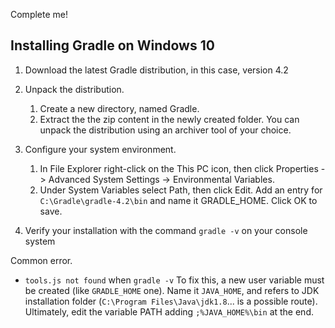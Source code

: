 Complete me!



## Installing Gradle on Windows 10 ##
 1. Download the latest Gradle distribution, in this case, version 4.2
 2. Unpack the distribution.
	1. Create a new directory, named Gradle.
	2. Extract the the zip content in the newly created folder. You can unpack the distribution using an archiver tool of your choice.
3. Configure your system environment.
	1. In File Explorer right-click on the This PC icon, then click Properties -> Advanced System Settings -> Environmental Variables.
	2. Under System Variables select Path, then click Edit. Add an entry for `C:\Gradle\gradle-4.2\bin` and name it GRADLE_HOME. Click OK to save.

4. Verify your installation with the command `gradle -v` on your console system

Common error. 
* `tools.js not found` when `gradle -v`
	To fix this, a new user variable must be created (like `GRADLE_HOME` one).
	Name it `JAVA_HOME`, and refers to JDK installation folder (`C:\Program Files\Java\jdk1.8`... is a possible route).
	Ultimately, edit the variable PATH adding `;%JAVA_HOME%\bin` at the end.
